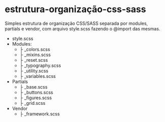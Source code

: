 # estrutura-organização-css-sass
Simples estrutura de organização CSS/SASS separada por modules, partials e vendor, com arquivo style.scss fazendo o @import das mesmas.

* style.scss
* Modules:
 	*	├ _colors.scss
 	*	├ _mixins.scss
 	*	├ _reset.scss
 	*	├ _typography.scss
 	*	├ _utility.scss
 	*	├ _variables.scss
* Partials
	* ├ _base.scss
	* ├ _buttons.scss
	* ├ _figures.scss
	* ├ _grid.scss
* Vendor
	* ├ _framework.scss
